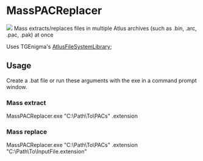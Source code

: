 # MassPACReplacer
![](https://i.imgur.com/ZW4nhvX.png)
Mass extracts/replaces files in multiple Atlus archives (such as .bin, .arc, .pac, .pak) at once

Uses TGEnigma's [AtlusFileSystemLibrary](https://github.com/TGEnigma/AtlusFileSystemLibrary);
## Usage
Create a .bat file or run these arguments with the exe in a command prompt window.
### Mass extract
MassPACReplacer.exe "C:\Path\To\PACs" .extension
### Mass replace
MassPACReplacer.exe "C:\Path\To\PACs" .extension "C:\Path\To\InputFile.extension"
